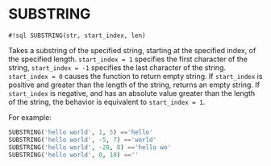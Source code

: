 # SUBSTRING

`#!sql SUBSTRING(str, start_index, len)`

Takes a substring of the specified string, starting at the
specified index, of the specified length. `start_index = 1`
specifies the first character of the string, `start_index = -1` specifies the last character of the string. `start_index = 0` causes the function to return empty string. If
`start_index` is positive and greater than the length of the
string, returns an empty string. If `start_index` is
negative, and has an absolute value greater than the
length of the string, the behavior is equivalent to
`start_index = 1`.

For example:

```sql
SUBSTRING('hello world', 1, 5) =='hello'
SUBSTRING('hello world', -5, 7) =='world'
SUBSTRING('hello world', -20, 8) =='hello wo'
SUBSTRING('hello world', 0, 10) ==''
```
